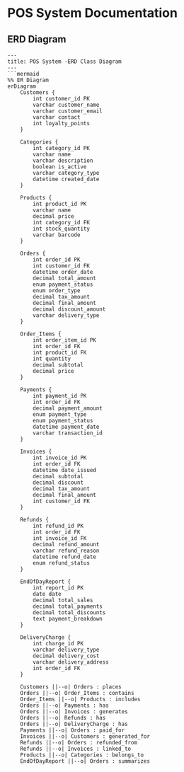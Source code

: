 # POS System Documentation

## **ERD Diagram**
```mermaid
---
title: POS System -ERD Class Diagram
---
```mermaid
%% ER Diagram
erDiagram
    Customers {
        int customer_id PK
        varchar customer_name
        varchar customer_email
        varchar contact
        int loyalty_points
    }

    Categories {
        int category_id PK
        varchar name
        varchar description
        boolean is_active
        varchar category_type
        datetime created_date
    }

    Products {
        int product_id PK
        varchar name
        decimal price
        int category_id FK
        int stock_quantity
        varchar barcode
    }

    Orders {
        int order_id PK
        int customer_id FK
        datetime order_date
        decimal total_amount
        enum payment_status
        enum order_type
        decimal tax_amount
        decimal final_amount
        decimal discount_amount
        varchar delivery_type
    }

    Order_Items {
        int order_item_id PK
        int order_id FK
        int product_id FK
        int quantity
        decimal subtotal
        decimal price
    }

    Payments {
        int payment_id PK
        int order_id FK
        decimal payment_amount
        enum payment_type
        enum payment_status
        datetime payment_date
        varchar transaction_id
    }

    Invoices {
        int invoice_id PK
        int order_id FK
        datetime date_issued
        decimal subtotal
        decimal discount
        decimal tax_amount
        decimal final_amount
        int customer_id FK
    }

    Refunds {
        int refund_id PK
        int order_id FK
        int invoice_id FK
        decimal refund_amount
        varchar refund_reason
        datetime refund_date
        enum refund_status
    }

    EndOfDayReport {
        int report_id PK
        date date
        decimal total_sales
        decimal total_payments
        decimal total_discounts
        text payment_breakdown
    }

    DeliveryCharge {
        int charge_id PK
        varchar delivery_type
        decimal delivery_cost
        varchar delivery_address
        int order_id FK
    }

    Customers ||--o| Orders : places
    Orders ||--o| Order_Items : contains
    Order_Items ||--o| Products : includes
    Orders ||--o| Payments : has
    Orders ||--o| Invoices : generates
    Orders ||--o| Refunds : has
    Orders ||--o| DeliveryCharge : has
    Payments ||--o| Orders : paid_for
    Invoices ||--o| Customers : generated_for
    Refunds ||--o| Orders : refunded_from
    Refunds ||--o| Invoices : linked_to
    Products ||--o| Categories : belongs_to
    EndOfDayReport ||--o| Orders : summarizes

